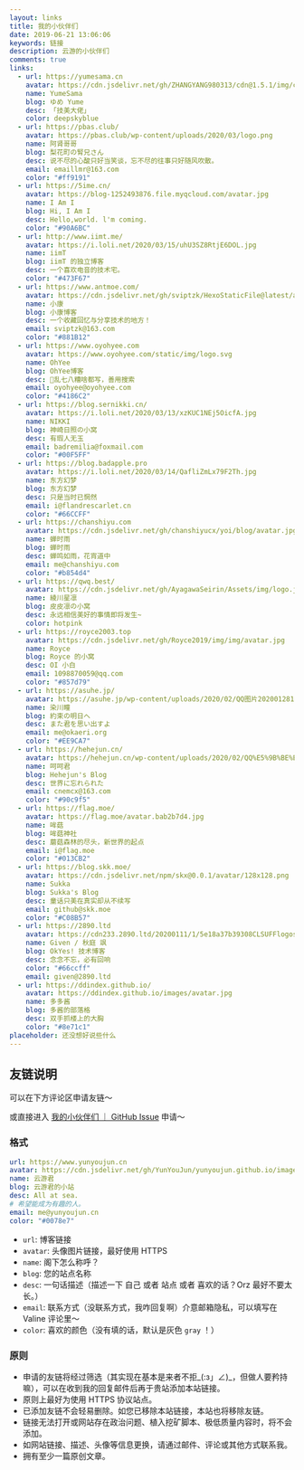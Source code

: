 ```yaml
---
layout: links
title: 我的小伙伴们
date: 2019-06-21 13:06:06
keywords: 链接
description: 云游的小伙伴们
comments: true
links:
  - url: https://yumesama.cn
    avatar: https://cdn.jsdelivr.net/gh/ZHANGYANG980313/cdn@1.5.1/img/custom/avatar.jpg
    name: YumeSama
    blog: ゆめ Yume
    desc: 「技美大佬」
    color: deepskyblue
  - url: https://pbas.club/
    avatar: https://pbas.club/wp-content/uploads/2020/03/logo.png
    name: 阿肾哥哥
    blog: 梨花町の腎兄さん
    desc: 说不尽的心酸只好当笑谈，忘不尽的往事只好随风吹散。
    email: emaillmr@163.com
    color: "#ff9191"
  - url: https://5ime.cn/
    avatar: https://blog-1252493876.file.myqcloud.com/avatar.jpg
    name: I Am I
    blog: Hi, I Am I
    desc: Hello,world. l'm coming.
    color: "#90A6BC"
  - url: http://www.iimt.me/
    avatar: https://i.loli.net/2020/03/15/uhU3SZ8RtjE6DOL.jpg
    name: iimT
    blog: iimT 的独立博客
    desc: 一个喜欢电音的技术宅。
    color: "#473F67"
  - url: https://www.antmoe.com/
    avatar: https://cdn.jsdelivr.net/gh/sviptzk/HexoStaticFile@latest/avatar.jpg
    name: 小康
    blog: 小康博客
    desc: 一个收藏回忆与分享技术的地方！
    email: sviptzk@163.com
    color: "#881B12"
  - url: https://www.oyohyee.com
    avatar: https://www.oyohyee.com/static/img/logo.svg
    name: OhYee
    blog: OhYee博客
    desc: 🤪乱七八糟啥都写，善用搜索
    email: oyohyee@oyohyee.com
    color: "#4186C2"
  - url: https://blog.sernikki.cn/
    avatar: https://i.loli.net/2020/03/13/xzKUC1NEj5OicfA.jpg
    name: NIKKI
    blog: 神崎日照の小窝
    desc: 有瑕人无玉
    email: badremilia@foxmail.com
    color: "#00F5FF"
  - url: https://blog.badapple.pro
    avatar: https://i.loli.net/2020/03/14/QafliZmLx79F2Th.jpg
    name: 东方幻梦
    blog: 东方幻梦
    desc: 只是当时已惘然
    email: i@flandrescarlet.cn
    color: "#66CCFF"
  - url: https://chanshiyu.com
    avatar: https://cdn.jsdelivr.net/gh/chanshiyucx/yoi/blog/avatar.jpg
    name: 蝉时雨
    blog: 蝉时雨
    desc: 蝉鸣如雨，花宵道中
    email: me@chanshiyu.com
    color: "#b854d4"
  - url: https://qwq.best/
    avatar: https://cdn.jsdelivr.net/gh/AyagawaSeirin/Assets/img/logo.jpg
    name: 綾川星凛
    blog: 皮皮凛の小窝
    desc: 永远相信美好的事情即将发生~
    color: hotpink
  - url: https://royce2003.top
    avatar: https://cdn.jsdelivr.net/gh/Royce2019/img/img/avatar.jpg
    name: Royce
    blog: Royce 的小窝
    desc: OI 小白
    email: 1098870059@qq.com
    color: "#857d79"
  - url: https://asuhe.jp/
    avatar: https://asuhe.jp/wp-content/uploads/2020/02/QQ图片20200128131100.jpg
    name: 染川瞳
    blog: 約束の明日へ
    desc: また君を思い出すよ
    email: me@okaeri.org
    color: "#EE9CA7"
  - url: https://hehejun.cn/
    avatar: https://hehejun.cn/wp-content/uploads/2020/02/QQ%E5%9B%BE%E7%89%8720200224115223.jpg
    name: 呵呵君
    blog: Hehejun's Blog
    desc: 世界に忘れられた
    email: cnemcx@163.com
    color: "#90c9f5"
  - url: https://flag.moe/
    avatar: https://flag.moe/avatar.bab2b7d4.jpg
    name: 哞菇
    blog: 哞菇神社
    desc: 蘑菇森林的尽头，新世界的起点
    email: i@flag.moe
    color: "#013CB2"
  - url: https://blog.skk.moe/
    avatar: https://cdn.jsdelivr.net/npm/skx@0.0.1/avatar/128x128.png
    name: Sukka
    blog: Sukka's Blog
    desc: 童话只美在真实却从不续写
    email: github@skk.moe
    color: "#C08B57"
  - url: https://2890.ltd
    avatar: https://cdn233.2890.ltd/20200111/1/5e18a37b39308CLSUFFlogosmallest.png
    name: Given / 秋庭 飒
    blog: OkYes! 技术博客
    desc: 念念不忘，必有回响
    color: "#66ccff"
    email: given@2890.ltd
  - url: https://ddindex.github.io/
    avatar: https://ddindex.github.io/images/avatar.jpg
    name: 多多酱
    blog: 多酱的部落格
    desc: 双手抓楼上的大胸
    color: "#8e71c1"
placeholder: 还没想好说些什么
---
```


## 友链说明

可以在下方评论区申请友链～

或直接进入 [我的小伙伴们 ｜ GitHub Issue](https://github.com/YunYouJun/yunyoujun.github.io/issues/57) 申请～

### 格式

```yml
url: https://www.yunyoujun.cn
avatar: https://cdn.jsdelivr.net/gh/YunYouJun/yunyoujun.github.io/images/avatar.jpg
name: 云游君
blog: 云游君的小站
desc: All at sea.
# 希望能成为有趣的人。
email: me@yunyoujun.cn
color: "#0078e7"
```

- `url`: 博客链接
- `avatar`: 头像图片链接，最好使用 HTTPS
- `name`: 阁下怎么称呼？
- `blog`: 您的站点名称
- `desc`: 一句话描述（描述一下 自己 或者 站点 或者 喜欢的话？Orz 最好不要太长。）
- `email`: 联系方式（没联系方式，我咋回复啊）介意邮箱隐私，可以填写在 Valine 评论里～
- `color`: 喜欢的颜色（没有填的话，默认是灰色 `gray` ！）

### 原则

- 申请的友链将经过筛选（其实现在基本是来者不拒\_(:з」∠)\_，但做人要矜持嘛），可以在收到我的回复邮件后再于贵站添加本站链接。
- 原则上最好为使用 HTTPS 协议站点。
- 已添加友链不会轻易删除。如您已移除本站链接，本站也将移除友链。
- 链接无法打开或网站存在政治问题、植入挖矿脚本、极低质量内容时，将不会添加。
- 如网站链接、描述、头像等信息更换，请通过邮件、评论或其他方式联系我。
- 拥有至少一篇原创文章。
